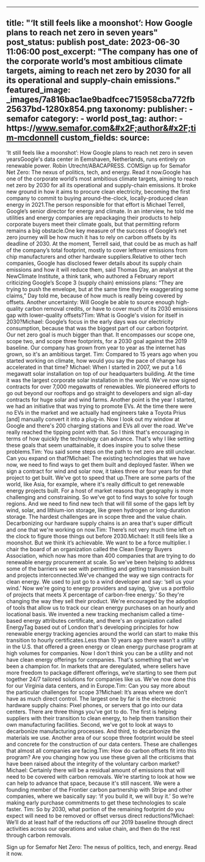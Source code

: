 
---
title: "‘It still feels like a moonshot’: How Google plans to reach net zero in seven years" 
post_status: publish
post_date: 2023-06-30 11:06:00 
post_excerpt: "The company has one of the corporate world’s most ambitious climate targets, aiming to reach net zero by 2030 for all its operational and supply-chain emissions."
featured_image: _images/7a816bac1ae9badfcec715958cba772fb25637bd-1280x854.png 
taxonomy:
    publisher:
        - semafor
    category:
        - world 
    post_tag:
    author:
        - https:&#x2F;&#x2F;www.semafor.com&#x2F;author&#x2F;tim-mcdonnell
custom_fields:
    source: 
---
‘It still feels like a moonshot’: How Google plans to reach net zero in seven yearsGoogle&#39;s data center in Eemshaven, Netherlands, runs entirely on renewable power. Robin Utrecht&#x2F;ABACAPRESS. COMSign up for Semafor Net Zero: The nexus of politics, tech, and energy. Read it now.Google has one of the corporate world’s most ambitious climate targets, aiming to reach net zero by 2030 for all its operational and supply-chain emissions. It broke new ground in how it aims to procure clean electricity, becoming the first company to commit to buying around-the-clock, locally-produced clean energy in 2021.The person responsible for that effort is Michael Terrell, Google’s senior director for energy and climate. In an interview, he told me utilities and energy companies are repackaging their products to help corporate buyers meet their climate goals, but that permitting reform remains a big obstacle.One key measure of the success of Google’s net zero journey will be how much it has to rely on carbon offsets by its deadline of 2030. At the moment, Terrell said, that could be as much as half of the company’s total footprint, mostly to cover leftover emissions from chip manufacturers and other hardware suppliers.Relative to other tech companies, Google has disclosed fewer details about its supply chain emissions and how it will reduce them, said Thomas Day, an analyst at the NewClimate Institute, a think tank, who authored a February report criticizing Google’s Scope 3 (supply chain) emissions plans: “They are trying to push the envelope, but at the same time they’re exaggerating some claims,” Day told me, because of how much is really being covered by offsets. Another uncertainty: Will Google be able to source enough high-quality carbon removal credits, or have to cover much of its 2030 emissions gap with lower-quality offsets?Tim: What is Google&#39;s vision for itself in 2030?Michael: Google’s focus in the early days was our electricity consumption, because that was the biggest part of our carbon footprint. Our net zero goal is much bigger than that. It encompasses our scope one, scope two, and scope three footprints, for a 2030 goal against the 2019 baseline. Our company has grown from year to year as the internet has grown, so it&#39;s an ambitious target. Tim: Compared to 15 years ago when you started working on climate, how would you say the pace of change has accelerated in that time? Michael: When I started in 2007, we put a 1.6 megawatt solar installation on top of our headquarters building. At the time it was the largest corporate solar installation in the world. We&#39;ve now signed contracts for over 7,000 megawatts of renewables. We pioneered efforts to go out beyond our rooftops and go straight to developers and sign all-day contracts for huge solar and wind farms. Another point is the year I started, we had an initiative that was trying to promote EVs. At the time there were no EVs in the market and we actually had engineers take a Toyota Prius [and] manually convert it into a plug-in. Now I look out my window at Google and there&#39;s 200 charging stations and EVs all over the road. We&#39;ve really reached the tipping point with that. So I think that&#39;s encouraging in terms of how quickly the technology can advance. That&#39;s why I like setting these goals that seem unattainable, it does inspire you to solve these problems.Tim: You said some steps on the path to net zero are still unclear. Can you expand on that?Michael: The existing technologies that we have now, we need to find ways to get them built and deployed faster. When we sign a contract for wind and solar now, it takes three or four years for that project to get built. We&#39;ve got to speed that up.There are some parts of the world, like Asia, for example, where it&#39;s really difficult to get renewable energy projects built. For a host of market reasons that geography is more challenging and constraining. So we&#39;ve got to find ways to solve for tough regions. And we need to find new tech that will fill some of the gaps left by wind, solar, and lithium-ion storage, like green hydrogen or long-duration storage. The hardest challenges are in scope three and the value chain. Decarbonizing our hardware supply chains is an area that&#39;s super difficult and one that we&#39;re working on now.Tim: There’s not very much time left on the clock to figure those things out before 2030.Michael: It still feels like a moonshot. But we think it’s achievable. We want to be a force multiplier. I chair the board of an organization called the Clean Energy Buyers Association, which now has more than 400 companies that are trying to do renewable energy procurement at scale. So we&#39;ve been helping to address some of the barriers we see with permitting and getting transmission built and projects interconnected.We&#39;ve changed the way we sign contracts for clean energy. We used to just go to a wind developer and say: ‘sell us your wind.’ Now we&#39;re going to energy providers and saying, ‘give us a portfolio of projects that meets X percentage of carbon-free energy.’ So they&#39;re changing the way they sell their product. We&#39;re encouraged by the adoption of tools that allow us to track our clean energy purchases on an hourly and locational basis. We invented a new tracking mechanism called a time-based energy attributes certificate, and there&#39;s an organization called EnergyTag based out of London that&#39;s developing principles for how renewable energy tracking agencies around the world can start to make this transition to hourly certificates.Less than 10 years ago there wasn’t a utility in the U.S. that offered a green energy or clean energy purchase program at high volumes for companies. Now I don&#39;t think you can be a utility and not have clean energy offerings for companies. That&#39;s something that we&#39;ve been a champion for. In markets that are deregulated, where sellers have more freedom to package different offerings, we’re starting to see them put together 24&#x2F;7 tailored solutions for companies like us. We&#39;ve now done this for our Virginia data centers, and in Europe.Tim: Can you say more about the particular challenges for scope 3?Michael: It’s areas where we don’t have as much direct control. The largest one by far is the electronic hardware supply chains: Pixel phones, or servers that go into our data centers. There are three things you&#39;ve got to do. The first is helping suppliers with their transition to clean energy, to help them transition their own manufacturing facilities. Second, we&#39;ve got to look at ways to decarbonize manufacturing processes. And third, to decarbonize the materials we use. Another area of our scope three footprint would be steel and concrete for the construction of our data centers. These are challenges that almost all companies are facing.Tim: How do carbon offsets fit into this program? Are you changing how you use these given all the criticisms that have been raised about the integrity of the voluntary carbon market?Michael: Certainly there will be a residual amount of emissions that will need to be covered with carbon removals. We&#39;re starting to look at how we can help to advance that space, because it&#39;s still nascent. We were a founding member of the Frontier carbon partnership with Stripe and other companies, where we basically say: ‘if you build it, we will buy it.’ So we’re making early purchase commitments to get these technologies to scale faster. Tim: So by 2030, what portion of the remaining footprint do you expect will need to be removed or offset versus direct reductions?Michael: We’ll do at least half of the reductions off our 2019 baseline through direct activities across our operations and value chain, and then do the rest through carbon removals.

Sign up for Semafor Net Zero: The nexus of politics, tech, and energy. Read it now. 